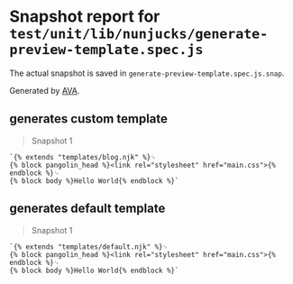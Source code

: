 # Snapshot report for `test/unit/lib/nunjucks/generate-preview-template.spec.js`

The actual snapshot is saved in `generate-preview-template.spec.js.snap`.

Generated by [AVA](https://ava.li).

## generates custom template

> Snapshot 1

    `{% extends "templates/blog.njk" %}␊
    {% block pangolin_head %}<link rel="stylesheet" href="main.css">{% endblock %}␊
    {% block body %}Hello World{% endblock %}`

## generates default template

> Snapshot 1

    `{% extends "templates/default.njk" %}␊
    {% block pangolin_head %}<link rel="stylesheet" href="main.css">{% endblock %}␊
    {% block body %}Hello World{% endblock %}`
